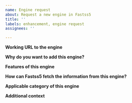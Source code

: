 ```yaml
---
name: Engine request
about: Request a new engine in Fastss5
title: ''
labels: enhancement, engine request
assignees: ''

---
```

<!-- PLEASE FILL THESE FIELDS, IT REALLY HELPS THE MAINTAINERS OF Fastss5 -->

**Working URL to the engine**
<!-- Please check if the engine is responding correctly before submitting it. -->

**Why do you want to add this engine?**
<!-- What's special about this engine? Is it open source or libre? -->

**Features of this engine**
<!-- Features of this engine: Doesn't track its users, fast, easy to integrate, ... -->

**How can Fastss5 fetch the information from this engine?**
<!-- List API URL, example code (using the correct markdown) and more
that could be useful for the developers in order to implement this engine.
If you don't know what to write, let this part blank. -->

**Applicable category of this engine**
<!-- Where should this new engine fit in Fastss5? Current categories in Fastss5:
general, files, images, it, map, music, news, science, social media and videos.
You can add multiple categories at the same time. -->

**Additional context**
<!-- Add any other context about this engine here. -->
